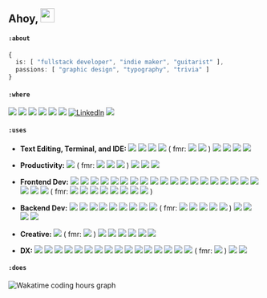 <!-- Animated 3D Emojis are from Microsoft Fluent Emoji Library: https://github.com/microsoft/fluentui-emoji (MIT License)-->
## Ahoy, <img src="https://user-images.githubusercontent.com/91392083/191121141-db352496-27e2-46d6-923c-6bee904bdb8b.png" valign="center" width=28 height=28>

#### `:about`
```typescript
{
  is: [ "fullstack developer", "indie maker", "guitarist" ],
  passions: [ "graphic design", "typography", "trivia" ]
}
```

#### `:where`

[![](https://img.shields.io/badge/npm-CB3837?logo=npm&logoColor=fff&style=for-the-badge)](https://www.npmjs.com/~matmanna)
[![](https://img.shields.io/badge/PyPI-3775A9?logo=pypi&logoColor=fff&style=for-the-badge)](https://pypi.org/user/matmanna/)
[![](https://img.shields.io/badge/JSR-F7DF1E?logo=jsr&logoColor=000&style=for-the-badge)](https://jsr.io/user/36b8a0db-744f-472a-a361-330ed7e37246)
[![](https://img.shields.io/badge/Gems-%23CC342D.svg?&logo=rubygems&logoColor=white&style=for-the-badge)](https://rubygems.org/profiles/matmanna)
[![](https://img.shields.io/badge/Lab-FC6D26?logo=gitlab&logoColor=white&style=for-the-badge)](https://gitlab.com/matmanna)
[![](https://img.shields.io/badge/Waka-000000?logo=wakatime&logoColor=white&style=for-the-badge)](https://wakatime.com/@matmanna)
[![LinkedIn](https://custom-icon-badges.demolab.com/badge/In-0A66C2?logo=linkedin-white&logoColor=fff&style=for-the-badge)](https://linkedin.com/in/matmanna)
[![](https://img.shields.io/badge/Itch-FA5C5C?logo=itchdotio&logoColor=white&style=for-the-badge)](https://matmanna.itch.io/)

#### `:uses`

- **Text Editing, Terminal, and IDE:**
[![](https://img.shields.io/badge/Neovim-57A143?logo=neovim&logoColor=white)](http://neovim.io/)
[![](https://img.shields.io/badge/Logseq-black?logo=logseq&logoColor=85C8C8)](https://logseq.com/)
[![](https://img.shields.io/badge/Wezterm-4E49EE?logo=wezterm&logoColor=white)](https://wezterm.org/)
[![](https://img.shields.io/badge/Bash-4EAA25?logo=GNU%20Bash&logoColor=white)](https://www.gnu.org/software/bash/)
( fmr: 
[![](https://img.shields.io/badge/VSCode-0078D4?logo=visual_studio_code&logoColor=white)](https://code.visualstudio.com/) [![](https://img.shields.io/badge/Windows%20Terminal-4D4D4D?logo=windows%20terminal&logoColor=white)](https://learn.microsoft.com/en-us/windows/terminal) )
[![](https://img.shields.io/badge/Termius-000000?logo=termius&logoColor=white)](https://www.termius.com/)
[![](https://img.shields.io/badge/Android_Studio-3DDC84?logo=androidstudio&logoColor=white)](https://developer.android.com/studio)
[![](https://img.shields.io/badge/RStudio-75AADB?logo=rstudioide&logoColor=white)](https://posit.co/download/rstudio-desktop/)
[![](https://img.shields.io/badge/Jupyter-F37626?logo=jupyter&logoColor=white)](https://jupyter.org)

- **Productivity:**
[![](https://img.shields.io/badge/Zen-black?logo=zenbrowser&logoColor=white)](https://zen-browser.app/)
( fmr:
[![](https://img.shields.io/badge/Firefox-FF7139?logo=firefoxbrowser&logoColor=white)](https://www.mozilla.org/en-US/firefox/new)
[![](https://img.shields.io/badge/Opera_GX-EE2950?logo=operagx&logoColor=white)](https://opera.com/gx)
[![](https://img.shields.io/badge/Chrome-4285F4?logo=googlechrome&logoColor=white)](https://www.google.com/chrome/)
)
[![](https://img.shields.io/badge/Thunderbird-0A84FF?logo=thunderbird&logoColor=white)](https://www.thunderbird.net/)
[![](https://img.shields.io/badge/LibreOffice-18A303?logo=libreoffice&logoColor=white)](https://www.libreoffice.org/)
[![](https://custom-icon-badges.demolab.com/badge/Beeper-6A4BE5?logo=beeper-white&logoColor=fff)](https://beeper.com/)

- **Frontend Dev:**
[![](https://img.shields.io/badge/NextJS-000000?logo=next.js&logoColor=FFFFFF)](https://nextjs.org/?uwu=1)
[![](https://img.shields.io/badge/React-20232A?logo=react&logoColor=61DAFB)](https://react.dev/?uwu=1)
[![](https://img.shields.io/badge/SvelteKit-FF3E00?logo=svelte&logoColor=white)](https://svelte.dev/)
[![](https://img.shields.io/badge/Nuxt-00DC82?logo=nuxt&logoColor=white)](https://nuxt.com/)
[![](https://img.shields.io/badge/Vue-4FC08D?logo=vue.js&logoColor=white)](https://vuejs.org/?uwu)
[![](https://img.shields.io/badge/Vite-646CFF?logo=vite&logoColor=white)](https://vite.dev/?uwu)
[![](https://img.shields.io/badge/Tailwind_CSS-06B6D4?logo=tailwindcss&logoColor=ffffff)](https://tailwindcss.com/)
[![](https://img.shields.io/badge/shadcn-000000?logo=shadcn/ui&logoColor=ffffff)](https://ui.shadcn.com/)
[![](https://img.shields.io/badge/Motion-0055FF?logo=framer&logoColor=ffffff)](https://motion.dev/)
[![](https://img.shields.io/badge/HTML5-E34F26?logo=html5&logoColor=white)](https://developer.mozilla.org/en-US/docs/Glossary/HTML5)
[![](https://img.shields.io/badge/CSS3-1572B6?logo=css3&logoColor=white)](https://developer.mozilla.org/en-US/docs/Glossary/CSS)
[![](https://img.shields.io/badge/JS-F7DF1E?logo=javascript&logoColor=black)](https://developer.mozilla.org/en-US/docs/Glossary/JavaScript)
[![](https://img.shields.io/badge/Typescript-3178C6?logo=typescript&logoColor=white)](https://developer.mozilla.org/en-US/docs/Glossary/JavaScript)
[![](https://img.shields.io/badge/Flutter-02569B?logo=flutter&logoColor=white)](https://flutter.dev/)
[![](https://img.shields.io/badge/Dart-0175C2?logo=dart&logoColor=white)](https://dart.dev/)
[![](https://img.shields.io/badge/Material-757575?&logo=materialdesign&logoColor=white)](https://m3.material.io/)
[![](https://img.shields.io/badge/React_Native-20232A?logo=react&logoColor=61DAFB)](https://reactnative.dev/)
[![](https://img.shields.io/badge/Expo-000000?logo=expo&logoColor=ffffff)](https://expo.dev/)
[![](https://img.shields.io/badge/MDX-1B1F24?logo=mdx&logoColor=white)](https://mdxjs.com/)
[![](https://img.shields.io/badge/Hugo-EA4C89?logo=hugo&logoColor=white)](https://gohugo.io/)
[![](https://img.shields.io/badge/Jekyll-CC0000?logo=jekyll&logoColor=white)](https://jekyllrb.com/)
[![](https://img.shields.io/badge/Astro-BC52EE?logo=astro&logoColor=white)](https://astro.build/)
( fmr: [![](https://img.shields.io/badge/MUI-007FFF?logo=mui&logoColor=ffffff)](https://mui.com/)
[![](https://img.shields.io/badge/Capacitor-119EFF?logo=capacitor&logoColor=white)](https://capacitorjs.com/)
[![](https://img.shields.io/badge/Ionic-3880FF?logo=ionic&logoColor=white)](https://ionicframework.com/)
[![](https://img.shields.io/badge/SAP_Build-0FAAFF?logo=sap&logoColor=white)](https://www.sap.com/products/technology-platform/low-code-app-builder.html)
[![](https://img.shields.io/badge/Kodular-673ab7)](https://www.kodular.io/)
[![](https://img.shields.io/badge/Thunkable-ef5048)](https://thunkable.com/)
[![](https://img.shields.io/badge/App_Inventor-a4cf46)](https://appinventor.mit.edu/)
[![](https://img.shields.io/badge/jQuery-0769AD?logo=jquery&logoColor=white)](https://jquery.com/)
)

- **Backend Dev:**
[![](https://img.shields.io/badge/Node-339933?logo=nodedotjs&logoColor=white)](https://nodejs.org/)
[![](https://img.shields.io/badge/Deno-70FFAF?logo=deno&logoColor=black)](https://deno.land/)
[![](https://img.shields.io/badge/Hono-E36002?logo=hono&logoColor=white)](https://hono.dev/)
[![](https://img.shields.io/badge/Python-3776AB?logo=python&logoColor=white)](https://www.python.org/)
[![](https://img.shields.io/badge/FastAPI-009688.svg?logo=fastapi&logoColor=white)](https://fastapi.tiangolo.com/)
[![](https://img.shields.io/badge/Postgres-%23316192.svg?logo=postgresql&logoColor=white)](https://www.postgresql.org/)
[![](https://img.shields.io/badge/Drizzle-C5F74F?logo=drizzle&logoColor=000)](https://orm.drizzle.team/)
[![](https://img.shields.io/badge/tRPC-2596BE?logo=trpc&logoColor=ffffff)](https://trpc.io/)
[![](https://img.shields.io/badge/Supabase-3FCF8E?logo=supabase&logoColor=white)](https://supabase.com/)
( fmr:
[![](https://img.shields.io/badge/Firebase-ffca28?logo=firebase&logoColor=black)](https://firebase.google.com/)
[![](https://img.shields.io/badge/Mongo-4EA94B?logo=mongodb&logoColor=white)](https://www.mongodb.com/)
[![](https://img.shields.io/badge/Express-000000?logo=express&logoColor=white)](https://expressjs.com/)
[![](https://img.shields.io/badge/Prisma-black?logo=prisma&logoColor=white)](https://www.prisma.io/)
[![](https://img.shields.io/badge/Google_Cloud-4285F4?logo=googlecloud&logoColor=white)](https://cloud.google.com/)
)
[![](https://img.shields.io/badge/Java-e76f01?logoColor=white)](https://www.java.com/)
[![](https://img.shields.io/badge/R-276dc3?logo=r&logoColor=white)](https://www.r-project.org/)
[![](https://img.shields.io/badge/Netlify-%23000000.svg?logo=netlify&logoColor=#00C7B7)](https://www.netlify.com/)
[![](https://img.shields.io/badge/Vercel-000000?logo=vercel&logoColor=white)](https://vercel.com/)

- **Creative:** 
[![](https://img.shields.io/badge/Godot-478CBF?logo=godot%20engine&logoColor=white)](https://godotengine.org)
( fmr: [![](https://img.shields.io/badge/Scratch-4D97FF?logo=scratch&logoColor=white)](https://scratch.mit.edu) )
[![](https://img.shields.io/badge/Blender-%23F5792A.svg?logo=blender&logoColor=white)](https://blender.org)
[![](https://img.shields.io/badge/Audacity-0000CC?logo=audacity&logoColor=white)](https://www.audacityteam.org/)
[![](https://img.shields.io/badge/Aseprite-efefef?logo=aseprite&logoColor=black)](https://aseprite.org)
[![](https://img.shields.io/badge/OBS-302E31?logo=obsstudio&logoColor=white)](https://www.aseprite.org/)
[![](https://img.shields.io/badge/Affinity-%231B72BE.svg?logo=affinity-designer&logoColor=white)](https://affinity.serif.com/en-us/designer/)
[![](https://img.shields.io/badge/Excalidraw-6965DB?logo=excalidraw&logoColor=white)](https://excalidraw.com/)

- **DX:**
[![](https://img.shields.io/badge/WSL-4EAA25?logo=wsl&logoColor=white)](https://learn.microsoft.com/en-us/windows/wsl/)
[![](https://img.shields.io/badge/Linux-FCC624?logo=linux&logoColor=black)](https://www.linux.org)
[![](https://img.shields.io/badge/Ubuntu-E95420?logo=ubuntu&logoColor=white)](https://ubuntu.com/)
[![](https://img.shields.io/badge/Raspbian-A22846?logo=Raspberry%20Pi&logoColor=white)](https://www.raspberrypi.com/)
[![](https://img.shields.io/badge/Android-3DDC84?&logo=android&logoColor=white)](https://www.android.com/)
[![](https://img.shields.io/badge/FDroid-1976D2?&logo=fdroid&logoColor=white)](https://f-droid.org/)
[![](https://img.shields.io/badge/Docker-2496ED?logo=docker&logoColor=white)](https://www.docker.com/)
[![](https://img.shields.io/badge/GitLab-FC6D26?logo=gitlab&logoColor=white)](https://about.gitlab.com/)
[![](https://img.shields.io/badge/Web_Store-4285F4?logo=chromewebstore&logoColor=white)](https://chromewebstore.google.com/)
[![](https://img.shields.io/badge/npm-CB3837?logo=npm&logoColor=white)](https://www.npmjs.com/)
[![](https://img.shields.io/badge/pnpm-F69220?logo=pnpm&logoColor=white)](https://pnpm.io/)
[![](https://img.shields.io/badge/Lua-2C2D72?logo=lua&logoColor=white)](https://www.lua.org/)
[![](https://img.shields.io/badge/YAML-CB171E?logo=yaml&logoColor=white)]([https://www.usebruno.com/](https://yaml.org/))
[![](https://img.shields.io/badge/GH_Actions-2088FF?logo=github-actions&logoColor=white)](https://github.com/features/actions)
[![](https://img.shields.io/badge/Cloudflare-F38020?logo=cloudflare&logoColor=white)](https://www.cloudflare.com/)
[![](https://img.shields.io/badge/Bruno-F4AA41?logo=Bruno&logoColor=black)](https://www.usebruno.com/)
( fmr: [![](https://img.shields.io/badge/Postman-FF6C37?logo=Postman&logoColor=white)](https://www.postman.com/) )
[![](https://img.shields.io/badge/Posthog-000000?logo=posthog&logoColor=white)](https://posthog.com/)
[![](https://img.shields.io/badge/Socket-C93CD7?logo=socket&logoColor=white)](https://socket.dev/)

#### `:does`

<picture>

  <source media="(prefers-color-scheme: dark)" srcset="https://wakatime.com/share/@7482ea9d-3085-4e9b-95ad-1ca78a14d948/48e1fd74-a49c-4958-8590-8ff76153ad38.svg">


  <source media="(prefers-color-scheme: light)" srcset="https://wakatime.com/share/@7482ea9d-3085-4e9b-95ad-1ca78a14d948/657bda60-779f-457a-9240-a7ce965b2060.svg">


  <img alt="Wakatime coding hours graph" src="https://wakatime.com/share/@7482ea9d-3085-4e9b-95ad-1ca78a14d948/657bda60-779f-457a-9240-a7ce965b2060.svg">

</picture>
